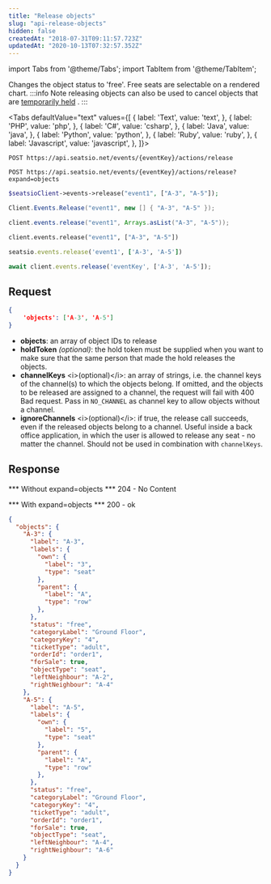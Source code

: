 ```yaml
---
title: "Release objects"
slug: "api-release-objects"
hidden: false
createdAt: "2018-07-31T09:11:57.723Z"
updatedAt: "2020-10-13T07:32:57.352Z"
---
```


import Tabs from '@theme/Tabs';
import TabItem from '@theme/TabItem';

Changes the object status to 'free'. Free seats are selectable on a rendered chart.
:::info Note
releasing objects can also be used to cancel objects that are [temporarily held](doc:api-temporarily-hold-objects) .
:::



<Tabs 
  defaultValue="text"
  values={[
{ label: 'Text', value: 'text', },
{ label: 'PHP', value: 'php', },
{ label: 'C#', value: 'csharp', },
{ label: 'Java', value: 'java', },
{ label: 'Python', value: 'python', },
{ label: 'Ruby', value: 'ruby', },
{ label: 'Javascript', value: 'javascript', },
]}>
<TabItem value='text'>

```text
POST https://api.seatsio.net/events/{eventKey}/actions/release

POST https://api.seatsio.net/events/{eventKey}/actions/release?expand=objects
```

</TabItem>
<TabItem value='php'>

```php
$seatsioClient->events->release("event1", ["A-3", "A-5"]);
```

</TabItem>
<TabItem value='csharp'>

```csharp
Client.Events.Release("event1", new [] { "A-3", "A-5" });
```

</TabItem>
<TabItem value='java'>

```java
client.events.release("event1", Arrays.asList("A-3", "A-5"));
```

</TabItem>
<TabItem value='python'>

```python
client.events.release("event1", ["A-3", "A-5"])
```

</TabItem>
<TabItem value='ruby'>

```ruby
seatsio.events.release('event1', ['A-3', 'A-5'])
```

</TabItem>
<TabItem value='javascript'>

```javascript
await client.events.release('eventKey', ['A-3', 'A-5']);
```

</TabItem>
</Tabs>



## Request

```json
{
    'objects': ['A-3', 'A-5']
}
```
* **objects**: an array of object IDs to release
* **holdToken** *(optional)*: the hold token must be supplied when you want to make sure that the same person that made the hold releases the objects.
* **channelKeys** &lt;i&gt;(optional)&lt;/i&gt;: an array of strings, i.e. the channel keys of the channel(s) to which the objects belong. If omitted, and the objects to be released are assigned to a channel, the request will fail with 400 Bad request. Pass in `NO_CHANNEL` as channel key to allow objects without a channel.
* **ignoreChannels** &lt;i&gt;(optional)&lt;/i&gt;: if true, the release call succeeds, even if the released objects belong to a channel. Useful inside a back office application, in which the user is allowed to release any seat - no matter the channel.
Should not be used in combination with `channelKeys`.
## Response
*** Without expand=objects ***
204 - No Content

*** With expand=objects ***
200 - ok


```json
{
  "objects": {
    "A-3": {
      "label": "A-3",
      "labels": {
        "own": {
          "label": "3",
          "type": "seat"
        },
        "parent": {
          "label": "A",
          "type": "row"
        },
      },
      "status": "free",
      "categoryLabel": "Ground Floor",
      "categoryKey": "4",
      "ticketType": "adult",
      "orderId": "order1",
      "forSale": true,
      "objectType": "seat",
      "leftNeighbour": "A-2",
      "rightNeighbour": "A-4"
    },
    "A-5": {
      "label": "A-5",
      "labels": {
        "own": {
          "label": "5",
          "type": "seat"
        },
        "parent": {
          "label": "A",
          "type": "row"
        },
      },
      "status": "free",
      "categoryLabel": "Ground Floor",
      "categoryKey": "4",
      "ticketType": "adult",
      "orderId": "order1",
      "forSale": true,
      "objectType": "seat",
      "leftNeighbour": "A-4",
      "rightNeighbour": "A-6"
    }
  }
}
```
